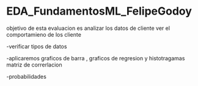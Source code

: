 # EDA_FundamentosML_FelipeGodoy

objetivo de esta evaluacion es analizar  los datos de cliente ver el comportamieno de los cliente

-verificar tipos de datos 

-aplicaremos graficos de barra , graficos de regresion y histotragamas matriz de correrlacion

-probabilidades



